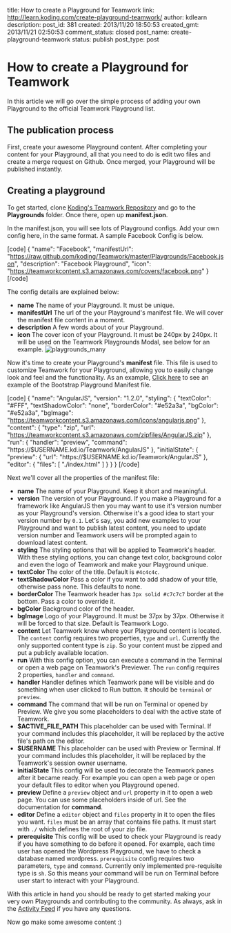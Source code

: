 title: How to create a Playground for Teamwork
link: http://learn.koding.com/create-playground-teamwork/
author: kdlearn
description: 
post_id: 381
created: 2013/11/20 18:50:53
created_gmt: 2013/11/21 02:50:53
comment_status: closed
post_name: create-playground-teamwork
status: publish
post_type: post

# How to create a Playground for Teamwork

In this article we will go over the simple process of adding your own Playground to the official Teamwork Playground list.

## The publication process

First, create your awesome Playground content. After completing your content for your Playground, all that you need to do is edit two files and create a merge request on Github. Once merged, your Playground will be published instantly.

## Creating a playground

To get started, clone [Koding's Teamwork Repository](https://github.com/koding/Teamwork) and go to the **Playgrounds** folder. Once there, open up **manifest.json**.

In the manifest.json, you will see lots of Playground configs. Add your own config here, in the same format. A sample Facebook Config is below.

[code] { "name": "Facebook", "manifestUrl": "https://raw.github.com/koding/Teamwork/master/Playgrounds/Facebook.json", "description": "Facebook Playground", "icon": "https://teamworkcontent.s3.amazonaws.com/covers/facebook.png" } [/code]

The config details are explained below:

  * **name** The name of your Playground. It must be unique.
  * **manifestUrl** The url of the your Playground's manifest file. We will cover the manifest file content in a moment.
  * **description** A few words about of your Playground.
  * **icon** The cover icon of your Playground. It must be 240px by 240px. It will be used on the Teamwork Playgrounds Modal, see below for an example. ![playgrounds_many](http://blog.koding.com/wp-content/uploads/2013/10/playgrounds_many.png)

Now it's time to create your Playground's **manifest** file. This file is used to customize Teamwork for your Playground, allowing you to easily change look and feel and the functionality. As an example, [Click here](https://github.com/koding/Teamwork/blob/master/Playgrounds/Bootstrap.json) to see an example of the Bootstrap Playground Manifest file.

[code] { "name": "AngularJS", "version": "1.2.0", "styling": { "textColor": "#FFF", "textShadowColor": "none", "borderColor": "#e52a3a", "bgColor": "#e52a3a", "bgImage": "https://teamworkcontent.s3.amazonaws.com/icons/angularjs.png" }, "content": { "type": "zip", "url": "https://teamworkcontent.s3.amazonaws.com/zipfiles/AngularJS.zip" }, "run": { "handler": "preview", "command": "https://$USERNAME.kd.io/Teamwork/AngularJS" }, "initialState": { "preview": { "url": "https://$USERNAME.kd.io/Teamwork/AngularJS" }, "editor": { "files": [ "./index.html" ] } } } [/code]

Next we'll cover all the properties of the manifest file:

  * **name** The name of your Playground. Keep it short and meaningful.
  * **version** The version of your Playground. If you make a Playground for a framework like AngularJS then you may want to use it's version number as your Playground's version. Otherwise it's a good idea to start your version number by ```0.1```. Let's say, you add new examples to your Playground and want to publish latest content, you need to update version number and Teamwork users will be prompted again to download latest content.
  * **styling** The styling options that will be applied to Teamwork's header. With these styling options, you can change text color, background color and even the logo of Teamwork and make your Playground unique.
  * **textColor** The color of the title. Default is `#4c4c4c`.
  * **textShadowColor** Pass a color if you want to add shadow of your title, otherwise pass none. This defaults to none.
  * **borderColor** The Teamwork header has `3px solid #c7c7c7` border at the bottom. Pass a color to override it.
  * **bgColor** Background color of the header.
  * **bgImage** Logo of your Playground. It must be 37px by 37px. Otherwise it will be forced to that size. Default is Teamwork Logo.
  * **content** Let Teamwork know where your Playground content is located. The `content` config requires two properties, `type` and `url`. Currently the only supported content type is `zip`. So your content must be zipped and put a publicly available location.
  * **run** With this config option, you can execute a command in the Terminal or open a web page on Teamwork's Previewer. The `run` config requires 2 properties, `handler` and `command`.
  * **handler** Handler defines which Teamwork pane will be visible and do something when user clicked to Run button. It should be `terminal` or `preview`.
  * **command** The command that will be run on Terminal or opened by Preview. We give you some placeholders to deal with the active state of Teamwork.
  * **$ACTIVE_FILE_PATH** This placeholder can be used with Terminal. If your command includes this placeholder, it will be replaced by the active file's path on the editor.
  * **$USERNAME** This placeholder can be used with Preview or Terminal. If your command includes this placeholder, it will be replaced by the Teamwork's session owner username.
  * **initialState** This config will be used to decorate the Teamwork panes after it became ready. For example you can open a web page or open your default files to editor when you Playground opened.
  * **preview** Define a `preview` object and `url` property in it to open a web page. You can use some placeholders inside of url. See the documentation for **command**.
  * **editor** Define a `editor` object and `files` property in it to open the files you want. `files` must be an array that contains file paths. It must start with `./` which defines the root of your zip file.
  * **prerequisite** This config will be used to check your Playground is ready if you have something to do before it opened. For example, each time user has opened the Wordpress Playground, we have to check a database named wordpress. `prerequisite` config requires two parameters, `type` and `command`. Currently only implemented pre-requisite type is `sh`. So this means your command will be run on Terminal before user start to interact with your Playground.

With this article in hand you should be ready to get started making your very own Playgrounds and contributing to the community. As always, ask in the [Activity Feed](https://koding.com/Activity) if you have any questions.

Now go make some awesome content :)